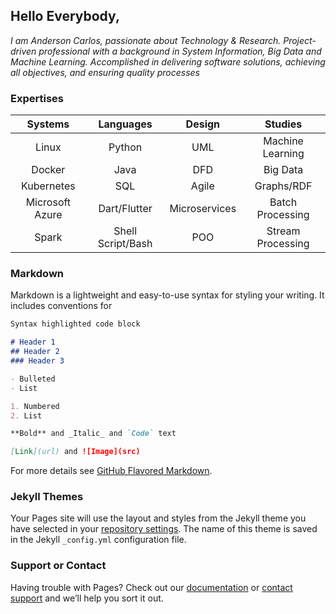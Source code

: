 ## Hello Everybody,

*I am Anderson Carlos, passionate about Technology & Research. Project-driven professional with a background in System Information, Big Data and Machine Learning. Accomplished in delivering software solutions, achieving all objectives, and ensuring quality processes* 

### Expertises

| Systems         | Languages         | Design        | **Studies**       |
|:---------------:|:-----------------:|:-------------:|:-----------------:|
| Linux           | Python            | UML           | Machine Learning  |
| Docker          | Java              | DFD           | Big Data          |
| Kubernetes      | SQL               | Agile         | Graphs/RDF        |
| Microsoft Azure | Dart/Flutter      | Microservices | Batch Processing  |
| Spark           | Shell Script/Bash | POO           | Stream Processing |  

### Markdown

Markdown is a lightweight and easy-to-use syntax for styling your writing. It includes conventions for

```markdown
Syntax highlighted code block

# Header 1
## Header 2
### Header 3

- Bulleted
- List

1. Numbered
2. List

**Bold** and _Italic_ and `Code` text

[Link](url) and ![Image](src)
```

For more details see [GitHub Flavored Markdown](https://guides.github.com/features/mastering-markdown/).

### Jekyll Themes

Your Pages site will use the layout and styles from the Jekyll theme you have selected in your [repository settings](https://github.com/andersoncarlosfs/CurriculumVitae/settings/pages). The name of this theme is saved in the Jekyll `_config.yml` configuration file.

### Support or Contact

Having trouble with Pages? Check out our [documentation](https://docs.github.com/categories/github-pages-basics/) or [contact support](https://support.github.com/contact) and we’ll help you sort it out.
